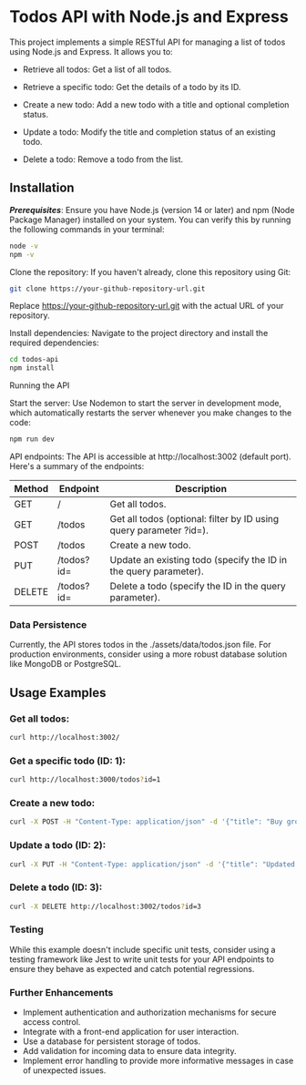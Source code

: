 # Todos API with Node.js and Express

This project implements a simple RESTful API for managing a list of todos using Node.js and Express. It allows you to:

- Retrieve all todos: Get a list of all todos.

- Retrieve a specific todo: Get the details of a todo by its ID.

- Create a new todo: Add a new todo with a title and optional completion status.

- Update a todo: Modify the title and completion status of an existing todo.

- Delete a todo: Remove a todo from the list.

## Installation

**_Prerequisites_**: Ensure you have Node.js (version 14 or later) and npm (Node Package Manager) installed on your system. You can verify this by running the following commands in your terminal:

```Bash
node -v
npm -v
```

Clone the repository: If you haven't already, clone this repository using Git:

```Bash
git clone https://your-github-repository-url.git
```

Replace https://your-github-repository-url.git with the actual URL of your repository.

Install dependencies: Navigate to the project directory and install the required dependencies:

```Bash
cd todos-api
npm install
```

Running the API

Start the server: Use Nodemon to start the server in development mode, which automatically restarts the server whenever you make changes to the code:

```Bash
npm run dev
```

API endpoints: The API is accessible at http://localhost:3002 (default port). Here's a summary of the endpoints:

| Method | Endpoint       | Description                                                            |
| ------ | -------------- | ---------------------------------------------------------------------- |
| GET    | /              | Get all todos.                                                         |
| GET    | /todos         | Get all todos (optional: filter by ID using query parameter ?id=<id>). |
| POST   | /todos         | Create a new todo.                                                     |
| PUT    | /todos?id=<id> | Update an existing todo (specify the ID in the query parameter).       |
| DELETE | /todos?id=<id> | Delete a todo (specify the ID in the query parameter).                 |

### Data Persistence

Currently, the API stores todos in the ./assets/data/todos.json file. For production environments, consider using a more robust database solution like MongoDB or PostgreSQL.

## Usage Examples

### Get all todos:

```Bash
curl http://localhost:3002/
```

### Get a specific todo (ID: 1):

```Bash
curl http://localhost:3000/todos?id=1
```

### Create a new todo:

```Bash
curl -X POST -H "Content-Type: application/json" -d '{"title": "Buy groceries", "completed": false}' http://localhost:3002/todos
```

### Update a todo (ID: 2):

```Bash
curl -X PUT -H "Content-Type: application/json" -d '{"title": "Updated title", "completed": true}' http://localhost:3002/todos?id=2
```

### Delete a todo (ID: 3):

```Bash
curl -X DELETE http://localhost:3002/todos?id=3
```

### Testing

While this example doesn't include specific unit tests, consider using a testing framework like Jest to write unit tests for your API endpoints to ensure they behave as expected and catch potential regressions.

### Further Enhancements

- Implement authentication and authorization mechanisms for secure access control.
- Integrate with a front-end application for user interaction.
- Use a database for persistent storage of todos.
- Add validation for incoming data to ensure data integrity.
- Implement error handling to provide more informative messages in case of unexpected issues.
